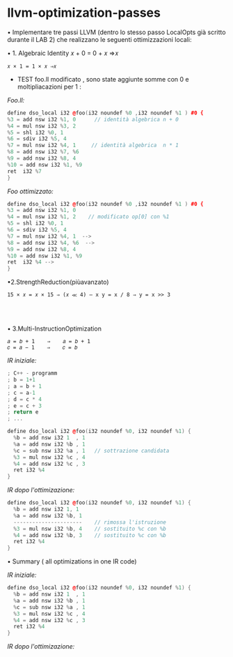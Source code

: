 # llvm-optimization-passes

• Implementare tre passi LLVM (dentro lo stesso passo LocalOpts già scritto durante il LAB 2) che realizzano le seguenti ottimizzazioni locali:

• 1. Algebraic Identity 𝑥 + 0 = 0 + 𝑥 ⇒𝑥


`𝑥 × 1 = 1 × 𝑥 ⇒𝑥`


- TEST foo.ll modificato , sono state aggiunte somme con 0 e moltipliacazioni per 1 :
 
*Foo.ll:*

```c++
define dso_local i32 @foo(i32 noundef %0 ,i32 noundef %1 ) #0 {
%3 = add nsw i32 %1, 0      // identità algebrica n + 0
%4 = mul nsw i32 %3, 2      
%5 = shl i32 %0, 1
%6 = sdiv i32 %5, 4
%7 = mul nsw i32 %4, 1     // identità algebrica  n * 1
%8 = add nsw i32 %7, %6
%9 = add nsw i32 %8, 4
%10 = add nsw i32 %1, %9
ret  i32 %7
}
```

*Foo ottimizzato:*

```c++
define dso_local i32 @foo(i32 noundef %0 ,i32 noundef %1 ) #0 {
%3 = add nsw i32 %1, 0    
%4 = mul nsw i32 %1, 2    // modificato op[0] con %1
%5 = shl i32 %0, 1
%6 = sdiv i32 %5, 4
%7 = mul nsw i32 %4, 1  -->
%8 = add nsw i32 %4, %6  -->
%9 = add nsw i32 %8, 4
%10 = add nsw i32 %1, %9
ret  i32 %4 -->
}
```
 
 

•2.StrengthReduction(piùavanzato)


`15 × 𝑥 = 𝑥 × 15 ⇒ (𝑥 ≪ 4) – x y = x / 8 ⇒ y = x >> 3`

<br><br>

• 3.Multi-InstructionOptimization


```text
𝑎 = 𝑏 + 1    ⇒    𝑎 = 𝑏 + 1
𝑐 = 𝑎 − 1    ⇒    𝑐 = 𝑏
```

*IR iniziale:*

```c++
; C++ - programm
; b = 1+1
; a = b + 1
; c = a-1 
; d = c * 4
; e = c + 3
; return e
; ...

define dso_local i32 @foo(i32 noundef %0, i32 noundef %1) {
  %b = add nsw i32 1  , 1 
  %a = add nsw i32 %b , 1   
  %c = sub nsw i32 %a , 1   // sottrazione candidata
  %3 = mul nsw i32 %c , 4  
  %4 = add nsw i32 %c , 3
  ret i32 %4
}
```

*IR dopo l'ottimizazione:*

```c++
define dso_local i32 @foo(i32 noundef %0, i32 noundef %1) {
  %b = add nsw i32 1, 1
  %a = add nsw i32 %b, 1
  ----------------------    // rimossa l'istruzione
  %3 = mul nsw i32 %b, 4    // sostituito %c con %b
  %4 = add nsw i32 %b, 3    // sostituito %c con %b
  ret i32 %4
}
```


• Summary ( all optimizations in one IR code)

*IR iniziale:*

```c++
define dso_local i32 @foo(i32 noundef %0, i32 noundef %1) {
  %b = add nsw i32 1  , 1 
  %a = add nsw i32 %b , 1   
  %c = sub nsw i32 %a , 1   
  %3 = mul nsw i32 %c , 4  
  %4 = add nsw i32 %c , 3
  ret i32 %4
}
```

*IR dopo l'ottimizazione:*

```c++
```


